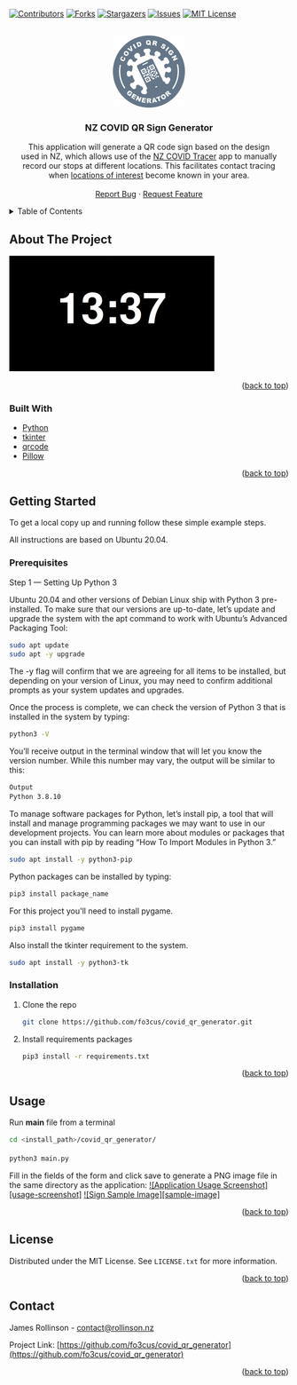 <div id="top"></div>

[![Contributors][contributors-shield]][contributors-url]
[![Forks][forks-shield]][forks-url]
[![Stargazers][stars-shield]][stars-url]
[![Issues][issues-shield]][issues-url]
[![MIT License][license-shield]][license-url]

<!-- PROJECT LOGO -->
<br />
<div align="center">
  <a href="https://github.com/fo3cus/covid_qr_generator">
    <img src="assets/logo.png" alt="Logo" width="130" height="130">
  </a>

<h3 align="center">NZ COVID QR Sign Generator</h3>

  <p align="center">
    This application will generate a QR code sign based on the design<br /> used in NZ, which allows use of the <a href="https://www.health.govt.nz/our-work/diseases-and-conditions/covid-19-novel-coronavirus/covid-19-resources-and-tools/nz-covid-tracer-app">NZ COVID Tracer</a> app to manually<br /> record our stops at different locations. This facilitates contact tracing<br /> when <a href="https://www.health.govt.nz/our-work/diseases-and-conditions/covid-19-novel-coronavirus/covid-19-health-advice-public/contact-tracing-covid-19/covid-19-contact-tracing-locations-interest">locations of interest</a> become known in your area.
    <!-- <br />
    <a href="https://github.com/fo3cus/covid_qr_generator"><strong>Explore the docs »</strong></a> -->
    <br />
    <br />
    <!-- <a href="https://github.com/fo3cus/covid_qr_generator">View Demo</a>
    · -->
    <a href="https://github.com/fo3cus/covid_qr_generator/issues">Report Bug</a>
    ·
    <a href="https://github.com/fo3cus/covid_qr_generator/issues">Request Feature</a>
  </p>
</div>

<!-- TABLE OF CONTENTS -->
<details>
  <summary>Table of Contents</summary>
  <ol>
    <li>
      <a href="#about-the-project">About The Project</a>
      <ul>
        <li><a href="#built-with">Built With</a></li>
      </ul>
    </li>
    <li>
      <a href="#getting-started">Getting Started</a>
      <ul>
        <li><a href="#prerequisites">Prerequisites</a></li>
        <li><a href="#installation">Installation</a></li>
      </ul>
    </li>
    <li><a href="#usage">Usage</a></li>
    <li><a href="#license">License</a></li>
    <li><a href="#contact">Contact</a></li>
  </ol>
</details>

<!-- ABOUT THE PROJECT -->

## About The Project

[![Application Screenshot][product-screenshot]](https://github.com/fo3cus/covid_qr_generator/blob/main/assets/screenshot.png)

<p align="right">(<a href="#top">back to top</a>)</p>

### Built With

- [Python](https://www.python.org/)
- [tkinter](https://docs.python.org/3/library/tkinter.html)
- [qrcode](https://github.com/lincolnloop/python-qrcode)
- [Pillow](https://pillow.readthedocs.io/en/stable/)

<p align="right">(<a href="#top">back to top</a>)</p>

<!-- GETTING STARTED -->

## Getting Started

To get a local copy up and running follow these simple example steps.

All instructions are based on Ubuntu 20.04.

### Prerequisites

Step 1 — Setting Up Python 3

Ubuntu 20.04 and other versions of Debian Linux ship with Python 3 pre-installed. To make sure that our versions are up-to-date, let’s update and upgrade the system with the apt command to work with Ubuntu’s Advanced Packaging Tool:

```sh
sudo apt update
sudo apt -y upgrade
```

The -y flag will confirm that we are agreeing for all items to be installed, but depending on your version of Linux, you may need to confirm additional prompts as your system updates and upgrades.

Once the process is complete, we can check the version of Python 3 that is installed in the system by typing:

```sh
python3 -V
```

You’ll receive output in the terminal window that will let you know the version number. While this number may vary, the output will be similar to this:

```sh
Output
Python 3.8.10
```

To manage software packages for Python, let’s install pip, a tool that will install and manage programming packages we may want to use in our development projects. You can learn more about modules or packages that you can install with pip by reading “How To Import Modules in Python 3.”

```sh
sudo apt install -y python3-pip
```

Python packages can be installed by typing:

```sh
pip3 install package_name
```

For this project you'll need to install pygame.

```sh
pip3 install pygame
```

Also install the tkinter requirement to the system.

```sh
sudo apt install -y python3-tk
```

### Installation

1. Clone the repo
   ```sh
   git clone https://github.com/fo3cus/covid_qr_generator.git
   ```
2. Install requirements packages
   ```sh
   pip3 install -r requirements.txt
   ```

<p align="right">(<a href="#top">back to top</a>)</p>

<!-- USAGE EXAMPLES -->

## Usage

Run **main** file from a terminal

```sh
cd <install_path>/covid_qr_generator/

python3 main.py
```

Fill in the fields of the form and click save to generate a PNG image file in the same directory as the application:
[![Application Usage Screenshot][usage-screenshot]](https://github.com/fo3cus/covid_qr_generator/blob/main/assets/usage_example.png) [![Sign Sample Image][sample-image]](https://github.com/fo3cus/covid_qr_generator/blob/main/assets/example.png)

<p align="right">(<a href="#top">back to top</a>)</p>

<!-- LICENSE -->

## License

Distributed under the MIT License. See `LICENSE.txt` for more information.

<p align="right">(<a href="#top">back to top</a>)</p>

<!-- CONTACT -->

## Contact

James Rollinson - contact@rollinson.nz

Project Link: [https://github.com/fo3cus/covid_qr_generator](https://github.com/fo3cus/covid_qr_generator)

<p align="right">(<a href="#top">back to top</a>)</p>

<!-- MARKDOWN LINKS & IMAGES -->
<!-- https://www.markdownguide.org/basic-syntax/#reference-style-links -->

[contributors-shield]: https://img.shields.io/github/contributors/fo3cus/covid_qr_generator.svg?style=for-the-badge
[contributors-url]: https://github.com/fo3cus/covid_qr_generator/graphs/contributors
[forks-shield]: https://img.shields.io/github/forks/fo3cus/covid_qr_generator.svg?style=for-the-badge
[forks-url]: https://github.com/fo3cus/covid_qr_generator/network/members
[stars-shield]: https://img.shields.io/github/stars/fo3cus/covid_qr_generator.svg?style=for-the-badge
[stars-url]: https://github.com/fo3cus/covid_qr_generator/stargazers
[issues-shield]: https://img.shields.io/github/issues/fo3cus/covid_qr_generator.svg?style=for-the-badge
[issues-url]: https://github.com/fo3cus/covid_qr_generator/issues
[license-shield]: https://img.shields.io/github/license/fo3cus/covid_qr_generator.svg?style=for-the-badge
[license-url]: https://github.com/fo3cus/covid_qr_generator/blob/main/LICENSE.txt
[product-screenshot]: https://github.com/fo3cus/fo3cus.github.io/blob/main/images/thumbs/01.png
